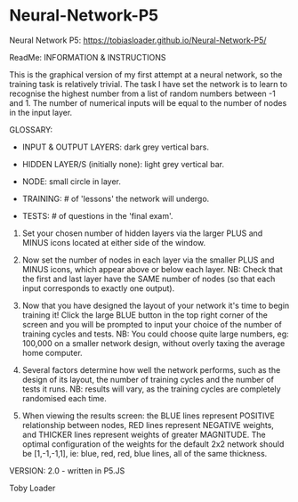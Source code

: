 # Neural-Network-P5

Neural Network P5: https://tobiasloader.github.io/Neural-Network-P5/

ReadMe: INFORMATION & INSTRUCTIONS

This is the graphical version of my first attempt at a neural network, so the training task is relatively trivial. The task I have set the network is to learn to recognise the highest number from a list of random numbers between -1 and 1. The number of numerical inputs will be equal to the number of nodes in the input layer.

GLOSSARY:

  - INPUT & OUTPUT LAYERS: dark grey vertical bars.

  - HIDDEN LAYER/S (initially none): light grey vertical bar.

  - NODE: small circle in layer.
 
  - TRAINING: # of 'lessons' the network will undergo.

  - TESTS: # of questions in the 'final exam'.
 
 
1. Set your chosen number of hidden layers via the larger PLUS and MINUS icons located at either side of the window.
 
2. Now set the number of nodes in each layer via the smaller PLUS and MINUS icons, which appear above or below each layer. NB: Check that the first and last layer have the SAME number of nodes (so that each input corresponds to exactly one output).
 
3. Now that you have designed the layout of your network it's time to begin training it! Click the large BLUE button in the top right corner of the screen and you will be prompted to input your choice of the number of training cycles and tests. NB: You could choose quite large numbers, eg: 100,000 on a smaller network design, without overly taxing the average home computer.
 
4. Several factors determine how well the network performs, such as the design of its layout, the number of training cycles and the number of tests it runs. NB: results will vary, as the training cycles are completely randomised each time.
 
5. When viewing the results screen: the BLUE lines represent POSITIVE relationship between nodes, RED lines represent NEGATIVE weights, and THICKER lines represent weights of greater MAGNITUDE. The optimal configuration of the weights for the default 2x2 network should be [1,-1,-1,1], ie: blue, red, red, blue lines, all of the same thickness.
 
VERSION: 2.0  -  written in P5.JS

Toby Loader
